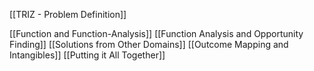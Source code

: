 [[TRIZ - Problem Definition]]

[[Function and Function-Analysis]]
[[Function Analysis and Opportunity Finding]]
[[Solutions from Other Domains]]
[[Outcome Mapping and Intangibles]]
[[Putting it All Together]]